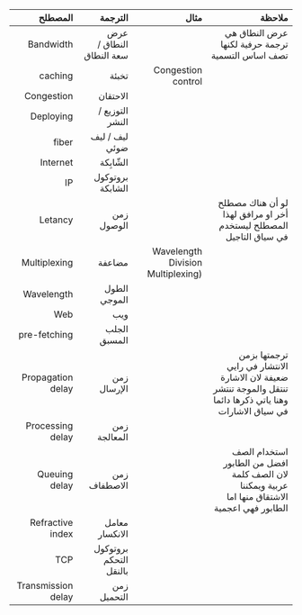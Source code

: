 |            المصطلح |                 الترجمة |                              مثال |                                                       ملاحظة |
| -----------------: | ----------------------: | --------------------------------: | -----------------------------------------------------------: |
|          Bandwidth | عرض النطاق / سعة النطاق |                                   |             عرض النطاق هي ترجمة حرفية لكنها تصف اساس التسمية |
|            caching |                   تخبئة |                Congestion control |                                                              |
|         Congestion |                الاحتقان |                                   |                                                              |
|          Deploying |          التوزيع /النشر |                                   |                                                              |
|              fiber |          ليف / ليف ضوئي |                                   |                                                              |
|           Internet |                 الشّابِكة |                                   |                                                              |
|                 IP |        بروتوكول الشابكة |                                   |                                                              |
|            Letancy |              زمن الوصول |                                   | لو أن هناك مصطلح أخر او مرافق لهذا المصطلح ليستخدم في سياق التاجيل |
|       Multiplexing |                  مضاعفة | Wavelength Division Multiplexing) |                                                              |
|         Wavelength |            الطول الموجي |                                   |                                                              |
|                Web |                     ويب |                                   |                                                              |
|       pre-fetching |            الجلب المسبق |                                   |                                                              |
|  Propagation delay |             زمن الإرسال |                                   | ترجمتها بزمن الانتشار في رايي ضعيفة لان الاشارة تنتقل والموجة تنتشر وهنا ياتي ذكرها دائما في سياق الاشارات |
|   Processing delay |            زمن المعالجة |                                   |                                                              |
|      Queuing delay |            زمن الاصطفاف |                                   | استخدام الصف افضل من الطابور لان الصف كلمة عربية ويمكننا الاشتقاق منها اما الطابور فهي اعجمية |
|   Refractive index |          معامل الانكسار |                                   |                                                              |
|                TCP |  بروتوكول التحكم بالنقل |                                   |                                                              |
| Transmission delay |             زمن التحميل |                                   |                                                              |

